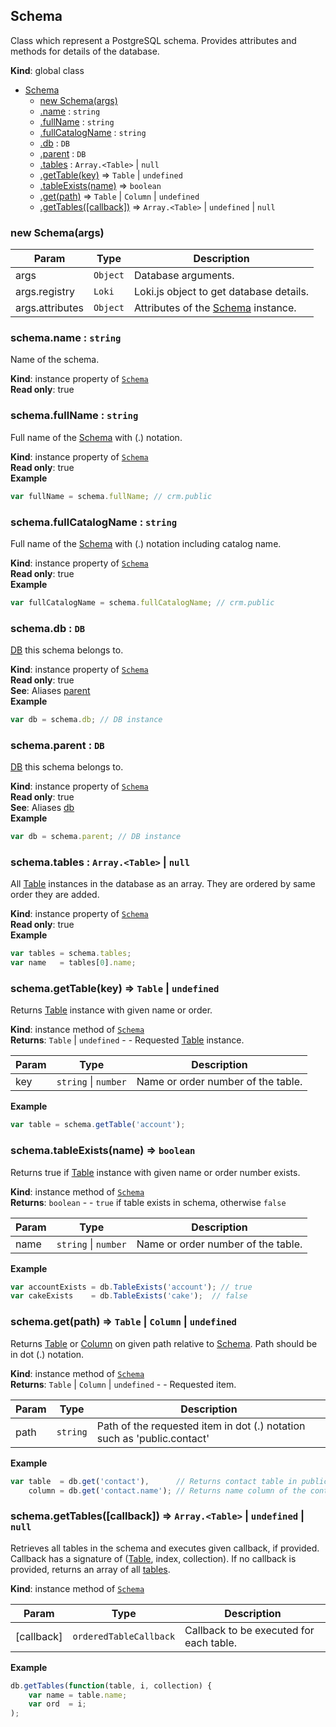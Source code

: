 <a name="Schema"></a>
## Schema
Class which represent a PostgreSQL schema. Provides attributes and methods for details of the database.

**Kind**: global class  

* [Schema](#Schema)
  * [new Schema(args)](#new_Schema_new)
  * [.name](#Schema+name) : <code>string</code>
  * [.fullName](#Schema+fullName) : <code>string</code>
  * [.fullCatalogName](#Schema+fullCatalogName) : <code>string</code>
  * [.db](#Schema+db) : <code>DB</code>
  * [.parent](#Schema+parent) : <code>DB</code>
  * [.tables](#Schema+tables) : <code>Array.&lt;Table&gt;</code> &#124; <code>null</code>
  * [.getTable(key)](#Schema+getTable) ⇒ <code>Table</code> &#124; <code>undefined</code>
  * [.tableExists(name)](#Schema+tableExists) ⇒ <code>boolean</code>
  * [.get(path)](#Schema+get) ⇒ <code>Table</code> &#124; <code>Column</code> &#124; <code>undefined</code>
  * [.getTables([callback])](#Schema+getTables) ⇒ <code>Array.&lt;Table&gt;</code> &#124; <code>undefined</code> &#124; <code>null</code>

<a name="new_Schema_new"></a>
### new Schema(args)

| Param | Type | Description |
| --- | --- | --- |
| args | <code>Object</code> | Database arguments. |
| args.registry | <code>Loki</code> | Loki.js object to get database details. |
| args.attributes | <code>Object</code> | Attributes of the [Schema](#Schema) instance. |

<a name="Schema+name"></a>
### schema.name : <code>string</code>
Name of the schema.

**Kind**: instance property of <code>[Schema](#Schema)</code>  
**Read only**: true  
<a name="Schema+fullName"></a>
### schema.fullName : <code>string</code>
Full name of the [Schema](#Schema) with (.) notation.

**Kind**: instance property of <code>[Schema](#Schema)</code>  
**Read only**: true  
**Example**  
```js
var fullName = schema.fullName; // crm.public
```
<a name="Schema+fullCatalogName"></a>
### schema.fullCatalogName : <code>string</code>
Full name of the [Schema](#Schema) with (.) notation including catalog name.

**Kind**: instance property of <code>[Schema](#Schema)</code>  
**Read only**: true  
**Example**  
```js
var fullCatalogName = schema.fullCatalogName; // crm.public
```
<a name="Schema+db"></a>
### schema.db : <code>DB</code>
[DB](DB) this schema belongs to.

**Kind**: instance property of <code>[Schema](#Schema)</code>  
**Read only**: true  
**See**: Aliases [parent](#Schema+parent)  
**Example**  
```js
var db = schema.db; // DB instance
```
<a name="Schema+parent"></a>
### schema.parent : <code>DB</code>
[DB](DB) this schema belongs to.

**Kind**: instance property of <code>[Schema](#Schema)</code>  
**Read only**: true  
**See**: Aliases [db](#Schema+db)  
**Example**  
```js
var db = schema.parent; // DB instance
```
<a name="Schema+tables"></a>
### schema.tables : <code>Array.&lt;Table&gt;</code> &#124; <code>null</code>
All [Table](Table) instances in the database as an array. They are ordered by same order they are added.

**Kind**: instance property of <code>[Schema](#Schema)</code>  
**Read only**: true  
**Example**  
```js
var tables = schema.tables;
var name   = tables[0].name;
```
<a name="Schema+getTable"></a>
### schema.getTable(key) ⇒ <code>Table</code> &#124; <code>undefined</code>
Returns [Table](Table) instance with given name or order.

**Kind**: instance method of <code>[Schema](#Schema)</code>  
**Returns**: <code>Table</code> &#124; <code>undefined</code> - - Requested [Table](Table) instance.  

| Param | Type | Description |
| --- | --- | --- |
| key | <code>string</code> &#124; <code>number</code> | Name or order number of the table. |

**Example**  
```js
var table = schema.getTable('account');
```
<a name="Schema+tableExists"></a>
### schema.tableExists(name) ⇒ <code>boolean</code>
Returns true if [Table](Table) instance with given name or order number exists.

**Kind**: instance method of <code>[Schema](#Schema)</code>  
**Returns**: <code>boolean</code> - - `true` if table exists in schema, otherwise `false`  

| Param | Type | Description |
| --- | --- | --- |
| name | <code>string</code> &#124; <code>number</code> | Name or order number of the table. |

**Example**  
```js
var accountExists = db.TableExists('account'); // true
var cakeExists    = db.TableExists('cake');  // false
```
<a name="Schema+get"></a>
### schema.get(path) ⇒ <code>Table</code> &#124; <code>Column</code> &#124; <code>undefined</code>
Returns [Table](Table) or [Column](Column) on given path relative to [Schema](#Schema). Path should be in dot (.) notation.

**Kind**: instance method of <code>[Schema](#Schema)</code>  
**Returns**: <code>Table</code> &#124; <code>Column</code> &#124; <code>undefined</code> - - Requested item.  

| Param | Type | Description |
| --- | --- | --- |
| path | <code>string</code> | Path of the requested item in dot (.) notation such as 'public.contact' |

**Example**  
```js
var table  = db.get('contact'),      // Returns contact table in public schema.
    column = db.get('contact.name'); // Returns name column of the contact table.
```
<a name="Schema+getTables"></a>
### schema.getTables([callback]) ⇒ <code>Array.&lt;Table&gt;</code> &#124; <code>undefined</code> &#124; <code>null</code>
Retrieves all tables in the schema and executes given callback, if provided. Callback has a signature of
([Table](Table), index, collection). If no callback is provided, returns an array of all [tables](Table).

**Kind**: instance method of <code>[Schema](#Schema)</code>  

| Param | Type | Description |
| --- | --- | --- |
| [callback] | <code>orderedTableCallback</code> | Callback to be executed for each table. |

**Example**  
```js
db.getTables(function(table, i, collection) {
    var name = table.name;
    var ord  = i;
);
```
